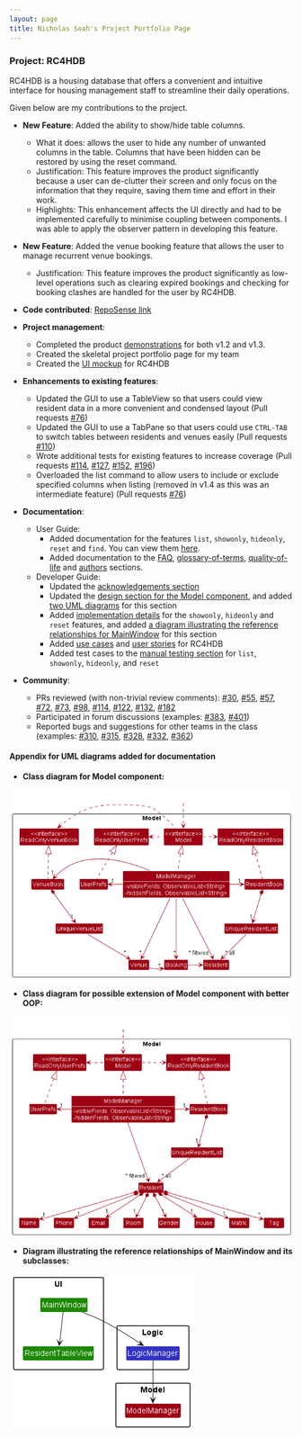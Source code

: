 ```yaml
---
layout: page
title: Nicholas Seah's Project Portfolio Page
---
```


### Project: RC4HDB

RC4HDB is a housing database that offers a convenient and intuitive interface for housing management staff to streamline their daily operations. 

Given below are my contributions to the project.

* **New Feature**: Added the ability to show/hide table columns. 
    * What it does: allows the user to hide any number of unwanted columns in the table. Columns that have been hidden can be restored by using the reset command.
    * Justification: This feature improves the product significantly because a user can de-clutter their screen and only focus on the information that they require, saving them time and effort in their work.
    * Highlights: This enhancement affects the UI directly and had to be implemented carefully to minimise coupling between components. I was able to apply the observer pattern in developing this feature.

* **New Feature**: Added the venue booking feature that allows the user to manage recurrent venue bookings.
    * Justification: This feature improves the product significantly as low-level operations such as clearing expired bookings and checking for booking clashes are handled for the user by RC4HDB.

* **Code contributed**: [RepoSense link](https://nus-cs2103-ay2223s1.github.io/tp-dashboard/?search=nseah21&breakdown=true)

* **Project management**:
    * Completed the product [demonstrations](https://docs.google.com/presentation/d/1Rn9v81qwurx_IT_5V9oPZOge1VDZUPD1IxE3DUWkpYg/edit?usp=sharing) for both v1.2 and v1.3.
    * Created the skeletal project portfolio page for my team
    * Created the [UI mockup](https://drive.google.com/file/d/1W8m0SWCyVR849i6FcgitcHIZaWRen2Ip/view?usp=share_link) for RC4HDB

* **Enhancements to existing features**:
    * Updated the GUI to use a TableView so that users could view resident data in a more convenient and condensed layout (Pull requests [\#76](https://github.com/AY2223S1-CS2103T-W12-3/tp/pull/76))
    * Updated the GUI to use a TabPane so that users could use `CTRL-TAB` to switch tables between residents and venues easily (Pull requests [\#110](https://github.com/AY2223S1-CS2103T-W12-3/tp/pull/110))
    * Wrote additional tests for existing features to increase coverage (Pull requests [\#114](https://github.com/AY2223S1-CS2103T-W12-3/tp/pull/114), [\#127](https://github.com/AY2223S1-CS2103T-W12-3/tp/pull/127), [\#152](https://github.com/AY2223S1-CS2103T-W12-3/tp/pull/152), [\#196](https://github.com/AY2223S1-CS2103T-W12-3/tp/pull/196))
    * Overloaded the list command to allow users to include or exclude specified columns when listing (removed in v1.4 as this was an intermediate feature) (Pull requests [\#76](https://github.com/AY2223S1-CS2103T-W12-3/tp/pull/76))

* **Documentation**:
    * User Guide:
        * Added documentation for the features `list`, `showonly`, `hideonly`, `reset` and `find`. You can view them [here](https://ay2223s1-cs2103t-w12-3.github.io/tp/UserGuide.html#viewing-residents).
        * Added documentation to the [FAQ](https://ay2223s1-cs2103t-w12-3.github.io/tp/UserGuide.html#faq), [glossary-of-terms](https://ay2223s1-cs2103t-w12-3.github.io/tp/UserGuide.html#glossary-of-terms), [quality-of-life](https://ay2223s1-cs2103t-w12-3.github.io/tp/UserGuide.html#quality-of-life) and [authors](https://ay2223s1-cs2103t-w12-3.github.io/tp/UserGuide.html#authors) sections. 
    * Developer Guide:
        * Updated the [acknowledgements section](https://ay2223s1-cs2103t-w12-3.github.io/tp/DeveloperGuide.html#acknowledgements) 
        * Updated the [design section for the Model component](https://ay2223s1-cs2103t-w12-3.github.io/tp/DeveloperGuide.html#model-component), and added [two UML diagrams](#appendix-for-uml-diagrams-added-for-documentation) for this section
        * Added [implementation details](https://ay2223s1-cs2103t-w12-3.github.io/tp/DeveloperGuide.html#showhide-feature-for-resident-fields) for the `showonly`, `hideonly` and `reset` features, and added [a diagram illustrating the reference relationships for MainWindow](#appendix-for-uml-diagrams-added-for-documentation) for this section
        * Added [use cases](https://ay2223s1-cs2103t-w12-3.github.io/tp/DeveloperGuide.html#user-cases) and [user stories](https://ay2223s1-cs2103t-w12-3.github.io/tp/DeveloperGuide.html#user-stories) for RC4HDB
        * Added test cases to the [manual testing section](https://ay2223s1-cs2103t-w12-3.github.io/tp/DeveloperGuide.html#viewing-residents) for `list`, `showonly`, `hideonly`, and `reset`

* **Community**:
    * PRs reviewed (with non-trivial review comments): [\#30](https://github.com/AY2223S1-CS2103T-W12-3/tp/pull/30), [\#55](https://github.com/AY2223S1-CS2103T-W12-3/tp/pull/55), [\#57](https://github.com/AY2223S1-CS2103T-W12-3/tp/pull/57), [\#72](https://github.com/AY2223S1-CS2103T-W12-3/tp/pull/72), [\#73](https://github.com/AY2223S1-CS2103T-W12-3/tp/pull/73), [\#98](https://github.com/AY2223S1-CS2103T-W12-3/tp/pull/98), [\#114](https://github.com/AY2223S1-CS2103T-W12-3/tp/pull/114), [\#122](https://github.com/AY2223S1-CS2103T-W12-3/tp/pull/122), [\#132](https://github.com/AY2223S1-CS2103T-W12-3/tp/pull/132), [\#182](https://github.com/AY2223S1-CS2103T-W12-3/tp/pull/182)
    * Participated in forum discussions (examples: [\#383](https://github.com/nus-cs2103-AY2223S1/forum/issues/383), [\#401](https://github.com/nus-cs2103-AY2223S1/forum/issues/401))
    * Reported bugs and suggestions for other teams in the class (examples: [\#310](https://github.com/AY2223S1-CS2103T-T12-4/tp/issues/310), [\#315](https://github.com/AY2223S1-CS2103T-T12-4/tp/issues/315), [\#328](https://github.com/AY2223S1-CS2103T-T12-4/tp/issues/328), [\#332](https://github.com/AY2223S1-CS2103T-T12-4/tp/issues/332), [\#362](https://github.com/AY2223S1-CS2103T-T12-4/tp/issues/362))
    
#### Appendix for UML diagrams added for documentation

* **Class diagram for Model component:**

![](../images/ModelClassDiagram.png)


* **Class diagram for possible extension of Model component with better OOP:**

![](../images/UpdatedModelClassDiagram.png)


* **Diagram illustrating the reference relationships of MainWindow and its subclasses:**

![](../images/MainWindowRelationships.png)
